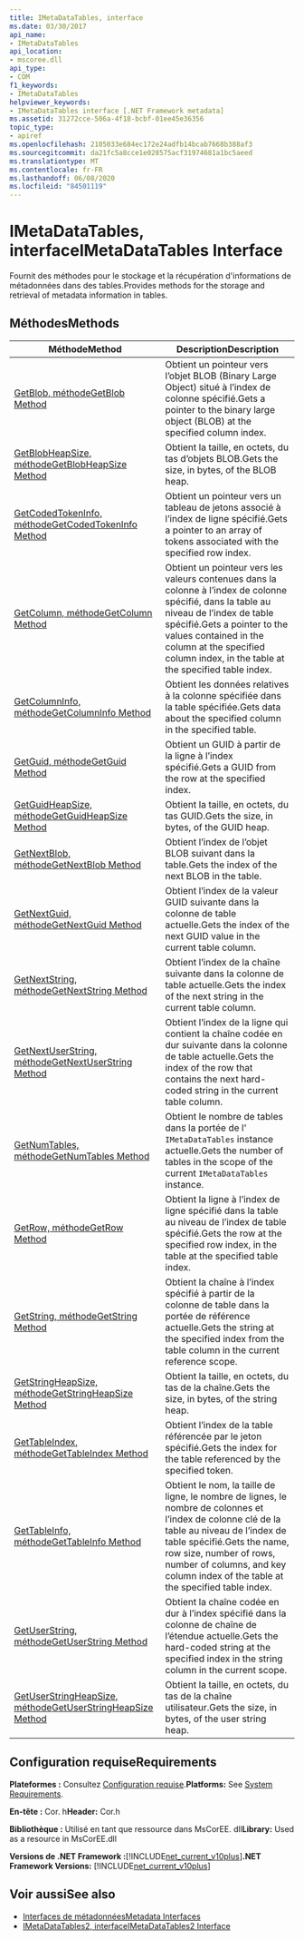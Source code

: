 ```yaml
---
title: IMetaDataTables, interface
ms.date: 03/30/2017
api_name:
- IMetaDataTables
api_location:
- mscoree.dll
api_type:
- COM
f1_keywords:
- IMetaDataTables
helpviewer_keywords:
- IMetaDataTables interface [.NET Framework metadata]
ms.assetid: 31272cce-506a-4f18-bcbf-01ee45e36356
topic_type:
- apiref
ms.openlocfilehash: 2105033e684ec172e24adfb14bcab7668b388af3
ms.sourcegitcommit: da21fc5a8cce1e028575acf31974681a1bc5aeed
ms.translationtype: MT
ms.contentlocale: fr-FR
ms.lasthandoff: 06/08/2020
ms.locfileid: "84501119"
---
```

# <a name="imetadatatables-interface"></a><span data-ttu-id="b1676-102">IMetaDataTables, interface</span><span class="sxs-lookup"><span data-stu-id="b1676-102">IMetaDataTables Interface</span></span>
<span data-ttu-id="b1676-103">Fournit des méthodes pour le stockage et la récupération d'informations de métadonnées dans des tables.</span><span class="sxs-lookup"><span data-stu-id="b1676-103">Provides methods for the storage and retrieval of metadata information in tables.</span></span>  
  
## <a name="methods"></a><span data-ttu-id="b1676-104">Méthodes</span><span class="sxs-lookup"><span data-stu-id="b1676-104">Methods</span></span>  
  
|<span data-ttu-id="b1676-105">Méthode</span><span class="sxs-lookup"><span data-stu-id="b1676-105">Method</span></span>|<span data-ttu-id="b1676-106">Description</span><span class="sxs-lookup"><span data-stu-id="b1676-106">Description</span></span>|  
|------------|-----------------|  
|[<span data-ttu-id="b1676-107">GetBlob, méthode</span><span class="sxs-lookup"><span data-stu-id="b1676-107">GetBlob Method</span></span>](imetadatatables-getblob-method.md)|<span data-ttu-id="b1676-108">Obtient un pointeur vers l’objet BLOB (Binary Large Object) situé à l’index de colonne spécifié.</span><span class="sxs-lookup"><span data-stu-id="b1676-108">Gets a pointer to the binary large object (BLOB) at the specified column index.</span></span>|  
|[<span data-ttu-id="b1676-109">GetBlobHeapSize, méthode</span><span class="sxs-lookup"><span data-stu-id="b1676-109">GetBlobHeapSize Method</span></span>](imetadatatables-getblobheapsize-method.md)|<span data-ttu-id="b1676-110">Obtient la taille, en octets, du tas d’objets BLOB.</span><span class="sxs-lookup"><span data-stu-id="b1676-110">Gets the size, in bytes, of the BLOB heap.</span></span>|  
|[<span data-ttu-id="b1676-111">GetCodedTokenInfo, méthode</span><span class="sxs-lookup"><span data-stu-id="b1676-111">GetCodedTokenInfo Method</span></span>](imetadatatables-getcodedtokeninfo-method.md)|<span data-ttu-id="b1676-112">Obtient un pointeur vers un tableau de jetons associé à l’index de ligne spécifié.</span><span class="sxs-lookup"><span data-stu-id="b1676-112">Gets a pointer to an array of tokens associated with the specified row index.</span></span>|  
|[<span data-ttu-id="b1676-113">GetColumn, méthode</span><span class="sxs-lookup"><span data-stu-id="b1676-113">GetColumn Method</span></span>](imetadatatables-getcolumn-method.md)|<span data-ttu-id="b1676-114">Obtient un pointeur vers les valeurs contenues dans la colonne à l’index de colonne spécifié, dans la table au niveau de l’index de table spécifié.</span><span class="sxs-lookup"><span data-stu-id="b1676-114">Gets a pointer to the values contained in the column at the specified column index, in the table at the specified table index.</span></span>|  
|[<span data-ttu-id="b1676-115">GetColumnInfo, méthode</span><span class="sxs-lookup"><span data-stu-id="b1676-115">GetColumnInfo Method</span></span>](imetadatatables-getcolumninfo-method.md)|<span data-ttu-id="b1676-116">Obtient les données relatives à la colonne spécifiée dans la table spécifiée.</span><span class="sxs-lookup"><span data-stu-id="b1676-116">Gets data about the specified column in the specified table.</span></span>|  
|[<span data-ttu-id="b1676-117">GetGuid, méthode</span><span class="sxs-lookup"><span data-stu-id="b1676-117">GetGuid Method</span></span>](imetadatatables-getguid-method.md)|<span data-ttu-id="b1676-118">Obtient un GUID à partir de la ligne à l’index spécifié.</span><span class="sxs-lookup"><span data-stu-id="b1676-118">Gets a GUID from the row at the specified index.</span></span>|  
|[<span data-ttu-id="b1676-119">GetGuidHeapSize, méthode</span><span class="sxs-lookup"><span data-stu-id="b1676-119">GetGuidHeapSize Method</span></span>](imetadatatables-getguidheapsize-method.md)|<span data-ttu-id="b1676-120">Obtient la taille, en octets, du tas GUID.</span><span class="sxs-lookup"><span data-stu-id="b1676-120">Gets the size, in bytes, of the GUID heap.</span></span>|  
|[<span data-ttu-id="b1676-121">GetNextBlob, méthode</span><span class="sxs-lookup"><span data-stu-id="b1676-121">GetNextBlob Method</span></span>](imetadatatables-getnextblob-method.md)|<span data-ttu-id="b1676-122">Obtient l’index de l’objet BLOB suivant dans la table.</span><span class="sxs-lookup"><span data-stu-id="b1676-122">Gets the index of the next BLOB in the table.</span></span>|  
|[<span data-ttu-id="b1676-123">GetNextGuid, méthode</span><span class="sxs-lookup"><span data-stu-id="b1676-123">GetNextGuid Method</span></span>](imetadatatables-getnextguid-method.md)|<span data-ttu-id="b1676-124">Obtient l’index de la valeur GUID suivante dans la colonne de table actuelle.</span><span class="sxs-lookup"><span data-stu-id="b1676-124">Gets the index of the next GUID value in the current table column.</span></span>|  
|[<span data-ttu-id="b1676-125">GetNextString, méthode</span><span class="sxs-lookup"><span data-stu-id="b1676-125">GetNextString Method</span></span>](imetadatatables-getnextstring-method.md)|<span data-ttu-id="b1676-126">Obtient l’index de la chaîne suivante dans la colonne de table actuelle.</span><span class="sxs-lookup"><span data-stu-id="b1676-126">Gets the index of the next string in the current table column.</span></span>|  
|[<span data-ttu-id="b1676-127">GetNextUserString, méthode</span><span class="sxs-lookup"><span data-stu-id="b1676-127">GetNextUserString Method</span></span>](imetadatatables-getnextuserstring-method.md)|<span data-ttu-id="b1676-128">Obtient l’index de la ligne qui contient la chaîne codée en dur suivante dans la colonne de table actuelle.</span><span class="sxs-lookup"><span data-stu-id="b1676-128">Gets the index of the row that contains the next hard-coded string in the current table column.</span></span>|  
|[<span data-ttu-id="b1676-129">GetNumTables, méthode</span><span class="sxs-lookup"><span data-stu-id="b1676-129">GetNumTables Method</span></span>](imetadatatables-getnumtables-method.md)|<span data-ttu-id="b1676-130">Obtient le nombre de tables dans la portée de l' `IMetaDataTables` instance actuelle.</span><span class="sxs-lookup"><span data-stu-id="b1676-130">Gets the number of tables in the scope of the current `IMetaDataTables` instance.</span></span>|  
|[<span data-ttu-id="b1676-131">GetRow, méthode</span><span class="sxs-lookup"><span data-stu-id="b1676-131">GetRow Method</span></span>](imetadatatables-getrow-method.md)|<span data-ttu-id="b1676-132">Obtient la ligne à l’index de ligne spécifié dans la table au niveau de l’index de table spécifié.</span><span class="sxs-lookup"><span data-stu-id="b1676-132">Gets the row at the specified row index, in the table at the specified table index.</span></span>|  
|[<span data-ttu-id="b1676-133">GetString, méthode</span><span class="sxs-lookup"><span data-stu-id="b1676-133">GetString Method</span></span>](imetadatatables-getstring-method.md)|<span data-ttu-id="b1676-134">Obtient la chaîne à l’index spécifié à partir de la colonne de table dans la portée de référence actuelle.</span><span class="sxs-lookup"><span data-stu-id="b1676-134">Gets the string at the specified index from the table column in the current reference scope.</span></span>|  
|[<span data-ttu-id="b1676-135">GetStringHeapSize, méthode</span><span class="sxs-lookup"><span data-stu-id="b1676-135">GetStringHeapSize Method</span></span>](imetadatatables-getstringheapsize-method.md)|<span data-ttu-id="b1676-136">Obtient la taille, en octets, du tas de la chaîne.</span><span class="sxs-lookup"><span data-stu-id="b1676-136">Gets the size, in bytes, of the string heap.</span></span>|  
|[<span data-ttu-id="b1676-137">GetTableIndex, méthode</span><span class="sxs-lookup"><span data-stu-id="b1676-137">GetTableIndex Method</span></span>](imetadatatables-gettableindex-method.md)|<span data-ttu-id="b1676-138">Obtient l’index de la table référencée par le jeton spécifié.</span><span class="sxs-lookup"><span data-stu-id="b1676-138">Gets the index for the table referenced by the specified token.</span></span>|  
|[<span data-ttu-id="b1676-139">GetTableInfo, méthode</span><span class="sxs-lookup"><span data-stu-id="b1676-139">GetTableInfo Method</span></span>](imetadatatables-gettableinfo-method.md)|<span data-ttu-id="b1676-140">Obtient le nom, la taille de ligne, le nombre de lignes, le nombre de colonnes et l’index de colonne clé de la table au niveau de l’index de table spécifié.</span><span class="sxs-lookup"><span data-stu-id="b1676-140">Gets the name, row size, number of rows, number of columns, and key column index of the table at the specified table index.</span></span>|  
|[<span data-ttu-id="b1676-141">GetUserString, méthode</span><span class="sxs-lookup"><span data-stu-id="b1676-141">GetUserString Method</span></span>](imetadatatables-getuserstring-method.md)|<span data-ttu-id="b1676-142">Obtient la chaîne codée en dur à l’index spécifié dans la colonne de chaîne de l’étendue actuelle.</span><span class="sxs-lookup"><span data-stu-id="b1676-142">Gets the hard-coded string at the specified index in the string column in the current scope.</span></span>|  
|[<span data-ttu-id="b1676-143">GetUserStringHeapSize, méthode</span><span class="sxs-lookup"><span data-stu-id="b1676-143">GetUserStringHeapSize Method</span></span>](imetadatatables-getuserstringheapsize-method.md)|<span data-ttu-id="b1676-144">Obtient la taille, en octets, du tas de la chaîne utilisateur.</span><span class="sxs-lookup"><span data-stu-id="b1676-144">Gets the size, in bytes, of the user string heap.</span></span>|  
  
## <a name="requirements"></a><span data-ttu-id="b1676-145">Configuration requise</span><span class="sxs-lookup"><span data-stu-id="b1676-145">Requirements</span></span>  
 <span data-ttu-id="b1676-146">**Plateformes :** Consultez [Configuration requise](../../get-started/system-requirements.md).</span><span class="sxs-lookup"><span data-stu-id="b1676-146">**Platforms:** See [System Requirements](../../get-started/system-requirements.md).</span></span>  
  
 <span data-ttu-id="b1676-147">**En-tête :** Cor. h</span><span class="sxs-lookup"><span data-stu-id="b1676-147">**Header:** Cor.h</span></span>  
  
 <span data-ttu-id="b1676-148">**Bibliothèque :** Utilisé en tant que ressource dans MsCorEE. dll</span><span class="sxs-lookup"><span data-stu-id="b1676-148">**Library:** Used as a resource in MsCorEE.dll</span></span>  
  
 <span data-ttu-id="b1676-149">**Versions de .NET Framework :**[!INCLUDE[net_current_v10plus](../../../../includes/net-current-v10plus-md.md)]</span><span class="sxs-lookup"><span data-stu-id="b1676-149">**.NET Framework Versions:** [!INCLUDE[net_current_v10plus](../../../../includes/net-current-v10plus-md.md)]</span></span>  
  
## <a name="see-also"></a><span data-ttu-id="b1676-150">Voir aussi</span><span class="sxs-lookup"><span data-stu-id="b1676-150">See also</span></span>

- [<span data-ttu-id="b1676-151">Interfaces de métadonnées</span><span class="sxs-lookup"><span data-stu-id="b1676-151">Metadata Interfaces</span></span>](metadata-interfaces.md)
- [<span data-ttu-id="b1676-152">IMetaDataTables2, interface</span><span class="sxs-lookup"><span data-stu-id="b1676-152">IMetaDataTables2 Interface</span></span>](imetadatatables2-interface.md)
